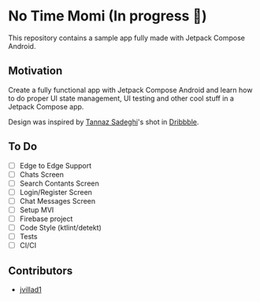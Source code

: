# No Time Momi (In progress 🚧)

This repository contains a sample app fully made with Jetpack Compose Android.

## Motivation
Create a fully functional app with Jetpack Compose Android and learn how to do proper UI 
state management, UI testing and other cool stuff in a Jetpack Compose app.

Design was inspired by [Tannaz Sadeghi](https://dribbble.com/tannazsadeghi)'s shot in 
[Dribbble](https://dribbble.com/shots/11470136-A-Messaging-App-Concept).

## To Do
 - [ ] Edge to Edge Support
 - [ ] Chats Screen
 - [ ] Search Contants Screen
 - [ ] Login/Register Screen
 - [ ] Chat Messages Screen
 - [ ] Setup MVI
 - [ ] Firebase project 
 - [ ] Code Style (ktlint/detekt)
 - [ ] Tests
 - [ ] CI/CI

## Contributors
 - [jvillad1](https://github.com/jvillad1)
